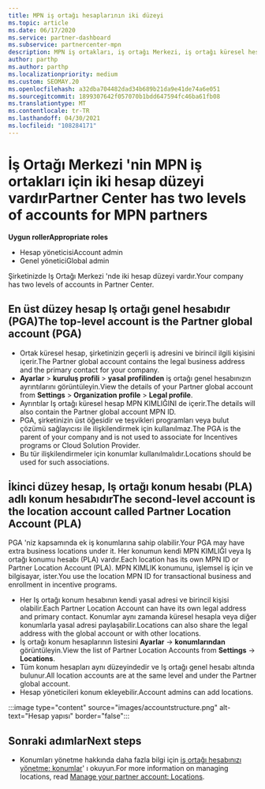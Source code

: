 ```yaml
---
title: MPN iş ortağı hesaplarının iki düzeyi
ms.topic: article
ms.date: 06/17/2020
ms.service: partner-dashboard
ms.subservice: partnercenter-mpn
description: MPN iş ortakları, iş ortağı Merkezi, iş ortağı küresel hesabı (PGA) ve Iş ortağı konumu hesabı (PLA) için iki hesap düzeyi hakkında bilgi alabilir.
author: parthp
ms.author: parthp
ms.localizationpriority: medium
ms.custom: SEOMAY.20
ms.openlocfilehash: a32dba704482dad34b689b21da9e41de74a6e051
ms.sourcegitcommit: 1899307642f057070b1bdd647594fc46ba61fb08
ms.translationtype: MT
ms.contentlocale: tr-TR
ms.lasthandoff: 04/30/2021
ms.locfileid: "108284171"
---
```

# <a name="partner-center-has-two-levels-of-accounts-for-mpn-partners"></a><span data-ttu-id="6e1b2-103">İş Ortağı Merkezi 'nin MPN iş ortakları için iki hesap düzeyi vardır</span><span class="sxs-lookup"><span data-stu-id="6e1b2-103">Partner Center has two levels of accounts for MPN partners</span></span>

<span data-ttu-id="6e1b2-104">**Uygun roller**</span><span class="sxs-lookup"><span data-stu-id="6e1b2-104">**Appropriate roles**</span></span>

- <span data-ttu-id="6e1b2-105">Hesap yöneticisi</span><span class="sxs-lookup"><span data-stu-id="6e1b2-105">Account admin</span></span>
- <span data-ttu-id="6e1b2-106">Genel yönetici</span><span class="sxs-lookup"><span data-stu-id="6e1b2-106">Global admin</span></span>

<span data-ttu-id="6e1b2-107">Şirketinizde Iş Ortağı Merkezi 'nde iki hesap düzeyi vardır.</span><span class="sxs-lookup"><span data-stu-id="6e1b2-107">Your company has two levels of accounts in Partner Center.</span></span>

## <a name="the-top-level-account-is-the-partner-global-account-pga"></a><span data-ttu-id="6e1b2-108">En üst düzey hesap Iş ortağı genel hesabıdır (PGA)</span><span class="sxs-lookup"><span data-stu-id="6e1b2-108">The top-level account is the Partner global account (PGA)</span></span>

- <span data-ttu-id="6e1b2-109">Ortak küresel hesap, şirketinizin geçerli iş adresini ve birincil ilgili kişisini içerir.</span><span class="sxs-lookup"><span data-stu-id="6e1b2-109">The Partner global account contains the legal business address and the primary contact for your company.</span></span> 
- <span data-ttu-id="6e1b2-110">**Ayarlar**  >  **kuruluş profili**  >  **yasal profilinden** iş ortağı genel hesabınızın ayrıntılarını görüntüleyin.</span><span class="sxs-lookup"><span data-stu-id="6e1b2-110">View the details of your Partner global account from **Settings** > **Organization profile** > **Legal profile**.</span></span>
- <span data-ttu-id="6e1b2-111">Ayrıntılar Iş ortağı küresel hesap MPN KIMLIĞINI de içerir.</span><span class="sxs-lookup"><span data-stu-id="6e1b2-111">The details will also contain the Partner global account MPN ID.</span></span> 
- <span data-ttu-id="6e1b2-112">PGA, şirketinizin üst öğesidir ve teşvikleri programları veya bulut çözümü sağlayıcısı ile ilişkilendirmek için kullanılmaz.</span><span class="sxs-lookup"><span data-stu-id="6e1b2-112">The PGA is the parent of your company and is not used to associate for Incentives programs or Cloud Solution Provider.</span></span> 
- <span data-ttu-id="6e1b2-113">Bu tür ilişkilendirmeler için konumlar kullanılmalıdır.</span><span class="sxs-lookup"><span data-stu-id="6e1b2-113">Locations should be used for such associations.</span></span>

## <a name="the-second-level-account-is-the-location-account-called-partner-location-account-pla"></a><span data-ttu-id="6e1b2-114">İkinci düzey hesap, Iş ortağı konum hesabı (PLA) adlı konum hesabıdır</span><span class="sxs-lookup"><span data-stu-id="6e1b2-114">The second-level account is the location account called Partner Location Account (PLA)</span></span>

<span data-ttu-id="6e1b2-115">PGA 'niz kapsamında ek iş konumlarına sahip olabilir.</span><span class="sxs-lookup"><span data-stu-id="6e1b2-115">Your PGA may have extra business locations under it.</span></span> <span data-ttu-id="6e1b2-116">Her konumun kendi MPN KIMLIĞI veya Iş ortağı konumu hesabı (PLA) vardır.</span><span class="sxs-lookup"><span data-stu-id="6e1b2-116">Each location has its own MPN ID or Partner Location Account (PLA).</span></span> <span data-ttu-id="6e1b2-117">MPN KIMLIK konumunu, işlemsel iş için ve bilgisayar, ister.</span><span class="sxs-lookup"><span data-stu-id="6e1b2-117">You use the location MPN ID for transactional business and enrollment in incentive programs.</span></span>

- <span data-ttu-id="6e1b2-118">Her Iş ortağı konum hesabının kendi yasal adresi ve birincil kişisi olabilir.</span><span class="sxs-lookup"><span data-stu-id="6e1b2-118">Each Partner Location Account can have its own legal address and primary contact.</span></span> <span data-ttu-id="6e1b2-119">Konumlar aynı zamanda küresel hesapla veya diğer konumlarla yasal adresi paylaşabilir.</span><span class="sxs-lookup"><span data-stu-id="6e1b2-119">Locations can also share the legal address with the global account or with other locations.</span></span>
- <span data-ttu-id="6e1b2-120">İş ortağı konum hesaplarının listesini **Ayarlar**  ->  **konumlarından** görüntüleyin.</span><span class="sxs-lookup"><span data-stu-id="6e1b2-120">View the list of Partner Location Accounts from **Settings** -> **Locations**.</span></span>
- <span data-ttu-id="6e1b2-121">Tüm konum hesapları aynı düzeyindedir ve Iş ortağı genel hesabı altında bulunur.</span><span class="sxs-lookup"><span data-stu-id="6e1b2-121">All location accounts are at the same level and under the Partner global account.</span></span>
- <span data-ttu-id="6e1b2-122">Hesap yöneticileri konum ekleyebilir.</span><span class="sxs-lookup"><span data-stu-id="6e1b2-122">Account admins can add locations.</span></span>

:::image type="content" source="images/accountstructure.png" alt-text="Hesap yapısı" border="false":::

## <a name="next-steps"></a><span data-ttu-id="6e1b2-124">Sonraki adımlar</span><span class="sxs-lookup"><span data-stu-id="6e1b2-124">Next steps</span></span>

- <span data-ttu-id="6e1b2-125">Konumları yönetme hakkında daha fazla bilgi için [iş ortağı hesabınızı yönetme: konumlar](manage-locations.md)' ı okuyun.</span><span class="sxs-lookup"><span data-stu-id="6e1b2-125">For more information on managing locations, read [Manage your partner account: Locations](manage-locations.md).</span></span>

